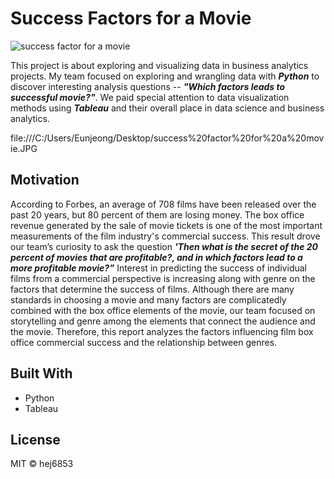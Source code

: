 # Success Factors for a Movie
![success factor for a movie](https://user-images.githubusercontent.com/79428102/115103025-8a5cfc00-9f03-11eb-9eca-a9e360c673f1.JPG)

This project is about exploring and visualizing data in business analytics projects. My team focused on exploring and wrangling data with ***Python*** to discover interesting analysis questions -- ***"Which factors leads to successful movie?"***. We paid special attention to data visualization methods using ***Tableau*** and their overall place in data science and business analytics.

file:///C:/Users/Eunjeong/Desktop/success%20factor%20for%20a%20movie.JPG

## Motivation
According to Forbes, an average of 708 films have been released over the past 20 years, but 80 percent of them are losing money. The box office revenue generated by the sale of movie tickets is one of the most important measurements of the film industry's commercial success. This result drove our team’s curiosity to ask the question ***'Then what is the secret of the 20 percent of movies that are profitable?, and in which factors lead to a more profitable movie?”*** Interest in predicting the success of individual films from a commercial perspective is increasing along with genre on the factors that determine the success of films. Although there are many standards in choosing a movie and many factors are complicatedly combined with the box office elements of the movie, our team focused on storytelling and genre among the elements that connect the audience and the movie. Therefore, this report analyzes the factors influencing film box office commercial success and the relationship between genres.

## Built With
- Python
- Tableau

## License
MIT © hej6853

